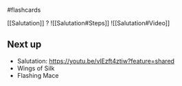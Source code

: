 #flashcards 

[[Salutation]]
?
![[Salutation#Steps]]
![[Salutation#Video]]

## Next up

- Salutation:
    https://youtu.be/vlEzft4ztiw?feature=shared
- Wings of Silk
- Flashing Mace